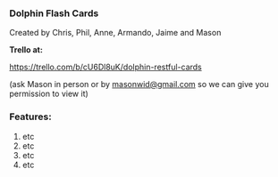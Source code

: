 ### Dolphin Flash Cards

Created by Chris, Phil, Anne, Armando, Jaime and Mason

**Trello at:**

https://trello.com/b/cU6Dl8uK/dolphin-restful-cards

(ask Mason in person or by masonwid@gmail.com so we can give you permission to view it)

### Features:
1. etc
2. etc
4. etc
5. etc
